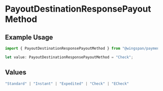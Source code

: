 # PayoutDestinationResponsePayoutMethod

## Example Usage

```typescript
import { PayoutDestinationResponsePayoutMethod } from "@wingspan/payments/sdk/models/shared";

let value: PayoutDestinationResponsePayoutMethod = "Check";
```

## Values

```typescript
"Standard" | "Instant" | "Expedited" | "Check" | "ECheck"
```
